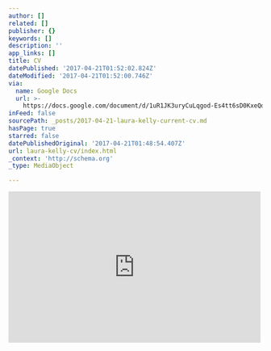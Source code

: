 ```yaml
---
author: []
related: []
publisher: {}
keywords: []
description: ''
app_links: []
title: CV
datePublished: '2017-04-21T01:52:02.824Z'
dateModified: '2017-04-21T01:52:00.746Z'
via:
  name: Google Docs
  url: >-
    https://docs.google.com/document/d/1uR1JK3uryCuLqgod-Es4tt6sD0KxeQdoZSprNp4mmPw/pub
inFeed: false
sourcePath: _posts/2017-04-21-laura-kelly-current-cv.md
hasPage: true
starred: false
datePublishedOriginal: '2017-04-21T01:48:54.407Z'
url: laura-kelly-cv/index.html
_context: 'http://schema.org'
_type: MediaObject

---
```

<iframe src="https://cdn.embedly.com/widgets/media.html?url=https%3A%2F%2Fdocs.google.com%2Fdocument%2Fd%2F1uR1JK3uryCuLqgod-Es4tt6sD0KxeQdoZSprNp4mmPw%2Fpub&amp;src=https%3A%2F%2Fdocs.google.com%2Fdocument%2Fd%2F1uR1JK3uryCuLqgod-Es4tt6sD0KxeQdoZSprNp4mmPw%2Fpub&amp;type=text%2Fhtml&amp;key=b7d04c9b404c499eba89ee7072e1c4f7&amp;schema=google" width="500" height="300" scrolling="no" frameborder="0" allowfullscreen="" style=""></iframe>